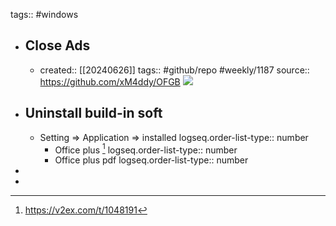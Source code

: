tags:: #windows

- ## Close Ads
  - created::  [[20240626]]
    tags:: #github/repo #weekly/1187 
    source:: https://github.com/xM4ddy/OFGB
    ![](https://img.shields.io/github/stars/xM4ddy/OFGB)
- ## Uninstall build-in soft
  - Setting => Application => installed
    logseq.order-list-type:: number
    - Office plus [^china-office]
      logseq.order-list-type:: number
    - Office plus pdf
      logseq.order-list-type:: number
-
- [^china-office]: https://v2ex.com/t/1048191